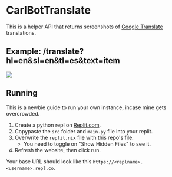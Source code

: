 # CarlBotTranslate
This is a helper API that returns screenshots of [Google Translate](https://translate.google.com) translations.

## Example: /translate?hl=en&sl=en&tl=es&text=item
![](https://i.imgur.com/eCFcj10.png)

## Running
This is a newbie guide to run your own instance, incase mine gets overcrowded.

1. Create a python repl on [Replit.com](https://replit.com).
2. Copypaste the `src` folder and `main.py` file into your replit.
3. Overwrite the `replit.nix` file with this repo's file.
    - You need to toggle on "Show Hidden Files" to see it.
4. Refresh the website, then click run.

Your base URL should look like this `https://<replname>.<username>.repl.co`.
